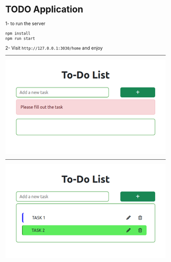 # TODO Application

1- to run the server

```
npm install
npm run start
```

2- Visit `http://127.0.0.1:3030/home` and enjoy

---
 
![Home screen](./imgs/1.png)

---

![Home screen](./imgs/2.png)
